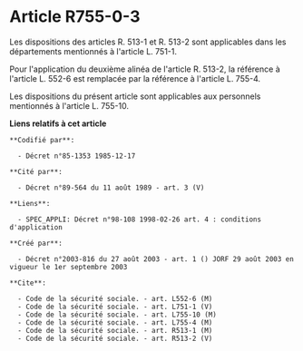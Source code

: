 # Article R755-0-3

Les dispositions des articles R. 513-1 et R. 513-2 sont applicables dans les départements mentionnés à l'article L. 751-1.

Pour l'application du deuxième alinéa de l'article R. 513-2, la référence à l'article L. 552-6 est remplacée par la référence
à l'article L. 755-4.

Les dispositions du présent article sont applicables aux personnels mentionnés à l'article L. 755-10.

**Liens relatifs à cet article**

	**Codifié par**:

	  - Décret n°85-1353 1985-12-17

	**Cité par**:

	  - Décret n°89-564 du 11 août 1989 - art. 3 (V)

	**Liens**:

	  - SPEC_APPLI: Décret n°98-108 1998-02-26 art. 4 : conditions d'application

	**Créé par**:

	  - Décret n°2003-816 du 27 août 2003 - art. 1 () JORF 29 août 2003 en vigueur le 1er septembre 2003

	**Cite**:

	  - Code de la sécurité sociale. - art. L552-6 (M)
	  - Code de la sécurité sociale. - art. L751-1 (V)
	  - Code de la sécurité sociale. - art. L755-10 (M)
	  - Code de la sécurité sociale. - art. L755-4 (M)
	  - Code de la sécurité sociale. - art. R513-1 (M)
	  - Code de la sécurité sociale. - art. R513-2 (V)
